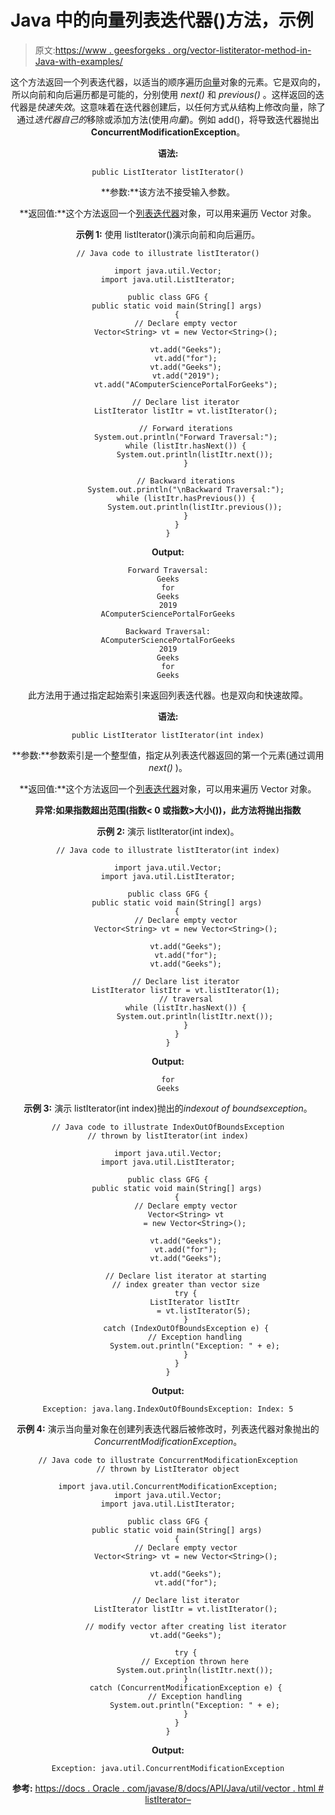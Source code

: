 # Java 中的向量列表迭代器()方法，示例

> 原文:[https://www . geesforgeks . org/vector-listiterator-method-in-Java-with-examples/](https://www.geeksforgeeks.org/vector-listiterator-method-in-java-with-examples/)

<center>

这个方法返回一个列表迭代器，以适当的顺序遍历[向量](https://www.geeksforgeeks.org/java-util-vector-class-java/)对象的元素。它是双向的，所以向前和向后遍历都是可能的，分别使用 *next()* 和 *previous()* 。这样返回的迭代器是*快速失效*。这意味着在迭代器创建后，以任何方式从结构上修改向量，除了通过*迭代器自己的*移除或添加方法(使用*向量*)。例如 add()，将导致迭代器抛出**ConcurrentModificationException**。

**语法:**

```
public ListIterator listIterator()

```

**参数:**该方法不接受输入参数。

**返回值:**这个方法返回一个[列表迭代器](https://www.geeksforgeeks.org/iterators-in-java/#ListIterator)对象，可以用来遍历 Vector 对象。

**示例 1:** 使用 listIterator()演示向前和向后遍历。

```
// Java code to illustrate listIterator()

import java.util.Vector;
import java.util.ListIterator;

public class GFG {
    public static void main(String[] args)
    {
        // Declare empty vector
        Vector<String> vt = new Vector<String>();

        vt.add("Geeks");
        vt.add("for");
        vt.add("Geeks");
        vt.add("2019");
        vt.add("AComputerSciencePortalForGeeks");

        // Declare list iterator
        ListIterator listItr = vt.listIterator();

        // Forward iterations
        System.out.println("Forward Traversal:");
        while (listItr.hasNext()) {
            System.out.println(listItr.next());
        }

        // Backward iterations
        System.out.println("\nBackward Traversal:");
        while (listItr.hasPrevious()) {
            System.out.println(listItr.previous());
        }
    }
}
```

**Output:**

```
Forward Traversal:
Geeks
for
Geeks
2019
AComputerSciencePortalForGeeks

Backward Traversal:
AComputerSciencePortalForGeeks
2019
Geeks
for
Geeks

```

<center>

此方法用于通过指定起始索引来返回列表迭代器。也是双向和快速故障。

**语法:**

```
public ListIterator listIterator(int index)

```

**参数:**参数索引是一个整型值，指定从列表迭代器返回的第一个元素(通过调用 *next()* )。

**返回值:**这个方法返回一个[列表迭代器](https://www.geeksforgeeks.org/iterators-in-java/#ListIterator)对象，可以用来遍历 Vector 对象。

**异常:**如果指数超出范围(指数< 0 或指数>大小())，此方法将抛出**指数**

**示例 2:** 演示 listIterator(int index)。

```
// Java code to illustrate listIterator(int index)

import java.util.Vector;
import java.util.ListIterator;

public class GFG {
    public static void main(String[] args)
    {
        // Declare empty vector
        Vector<String> vt = new Vector<String>();

        vt.add("Geeks");
        vt.add("for");
        vt.add("Geeks");

        // Declare list iterator
        ListIterator listItr = vt.listIterator(1);
        // traversal
        while (listItr.hasNext()) {
            System.out.println(listItr.next());
        }
    }
}
```

**Output:**

```
for
Geeks

```

**示例 3:** 演示 listIterator(int index)抛出的*indexout of boundsexception*。

```
// Java code to illustrate IndexOutOfBoundsException
// thrown by listIterator(int index)

import java.util.Vector;
import java.util.ListIterator;

public class GFG {
    public static void main(String[] args)
    {
        // Declare empty vector
        Vector<String> vt
            = new Vector<String>();

        vt.add("Geeks");
        vt.add("for");
        vt.add("Geeks");

        // Declare list iterator at starting
        // index greater than vector size
        try {
            ListIterator listItr
                = vt.listIterator(5);
        }
        catch (IndexOutOfBoundsException e) {
            // Exception handling
            System.out.println("Exception: " + e);
        }
    }
}
```

**Output:**

```
Exception: java.lang.IndexOutOfBoundsException: Index: 5

```

**示例 4:** 演示当向量对象在创建列表迭代器后被修改时，列表迭代器对象抛出的*ConcurrentModificationException*。

```
// Java code to illustrate ConcurrentModificationException
// thrown by ListIterator object

import java.util.ConcurrentModificationException;
import java.util.Vector;
import java.util.ListIterator;

public class GFG {
    public static void main(String[] args)
    {
        // Declare empty vector
        Vector<String> vt = new Vector<String>();

        vt.add("Geeks");
        vt.add("for");

        // Declare list iterator
        ListIterator listItr = vt.listIterator();

        // modify vector after creating list iterator
        vt.add("Geeks");

        try {
            // Exception thrown here
            System.out.println(listItr.next());
        }
        catch (ConcurrentModificationException e) {
            // Exception handling
            System.out.println("Exception: " + e);
        }
    }
}
```

**Output:**

```
Exception: java.util.ConcurrentModificationException

```

**参考:**
[https://docs . Oracle . com/javase/8/docs/API/Java/util/vector . html # listIterator–](https://docs.oracle.com/javase/8/docs/api/java/util/Vector.html#listIterator--)

</center>

</center>